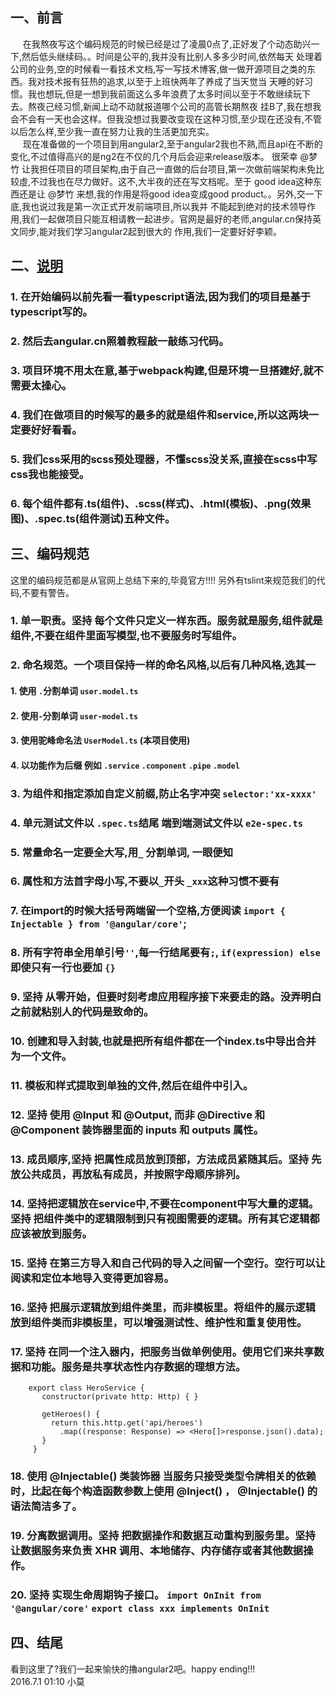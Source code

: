 ## 一、前言 
&nbsp;&nbsp;&nbsp;&nbsp;
  在我熬夜写这个编码规范的时候已经是过了凌晨0点了,正好发了个动态助兴一下,然后低头继续码。。时间是公平的,我并没有比别人多多少时间,依然每天
处理着公司的业务,空的时候看一看技术文档,写一写技术博客,做一做开源项目之类的东西。我对技术报有狂热的追求,以至于上班快两年了养成了当天觉当
天睡的好习惯。我也想玩,但是一想到我前面这么多年浪费了太多时间以至于不敢继续玩下去。熬夜己经习惯,新闻上动不动就报道哪个公司的高管长期熬夜
挂B了,我在想我会不会有一天也会这样。但我没想过我要改变现在这种习惯,至少现在还没有,不管以后怎么样,至少我一直在努力让我的生活更加充实。   
&nbsp;&nbsp;&nbsp;&nbsp;
  现在准备做的一个项目到用angular2,至于angular2我也不熟,而且api在不断的变化,不过值得高兴的是ng2在不仅的几个月后会迎来release版本。
很荣幸 @梦竹 让我担任项目的项目架构,由于自己一直做的后台项目,第一次做前端架构未免比较虛,不过我也在尽力做好。这不,大半夜的还在写文档呢。至于
good idea这种东西还是让 @梦竹 来想,我的作用是将good idea变成good product。。另外,交一下底,我也说过我是第一次正式开发前端项目,所以我并
不能起到绝对的技术领导作用,我们一起做项目只能互相请教一起进步。官网是最好的老师,angular.cn保持英文同步,能对我们学习angular2起到很大的
作用,我们一定要好好李颖。
## 二、[说明](https://angular.cn/docs/ts/latest/guide/style-guide.html)
### 1. 在开始编码以前先看一看typescript语法,因为我们的项目是基于typescript写的。
### 2. 然后去angular.cn照着教程敲一敲练习代码。
### 3. 项目环境不用太在意,基于webpack构建,但是环境一旦搭建好,就不需要太操心。
### 4. 我们在做项目的时候写的最多的就是组件和service,所以这两块一定要好好看看。
### 5. 我们css采用的scss预处理器，不懂scss没关系,直接在scss中写css我也能接受。
### 6. 每个组件都有.ts(组件)、.scss(样式)、.html(模板)、.png(效果图)、.spec.ts(组件测试)五种文件。

## 三、编码规范
这里的编码规范都是从官网上总结下来的,毕竟官方!!!! 另外有tslint来规范我们的代码,不要有警告。

### 1. 单一职责。坚持 每个文件只定义一样东西。服务就是服务,组件就是组件,不要在组件里面写模型,也不要服务时写组件。
### 2. 命名规范。一个项目保持一样的命名风格,以后有几种风格,选其一
#### 1. 使用 `.`分割单词 `user.model.ts`
#### 2. 使用`-`分割单词 `user-model.ts`
#### 3. 使用驼峰命名法 `UserModel.ts`  (本项目使用)
#### 4. 以功能作为后缀 例如 `.service` `.component`  `.pipe` `.model` 
### 3. 为组件和指定添加自定义前缀,防止名字冲突 `selector:'xx-xxxx'` 
### 4. 单元测试文件以 `.spec.ts`结尾 端到端测试文件以 `e2e-spec.ts`
### 5. 常量命名一定要全大写,用`_` 分割单词, 一眼便知
### 6. 属性和方法首字母小写,不要以`_`开头 `_xxx`这种习惯不要有
### 7. 在import的时候大括号两端留一个空格,方便阅读 `import { Injectable } from '@angular/core'`;
### 8. 所有字符串全用单引号`''`,每一行结尾要有`;`, `if(expression) else `即使只有一行也要加 `{}`
### 9. 坚持 从零开始，但要时刻考虑应用程序接下来要走的路。没弄明白之前就粘别人的代码是致命的。
### 10. 创建和导入封装,也就是把所有组件都在一个index.ts中导出合并为一个文件。
### 11. 模板和样式提取到单独的文件,然后在组件中引入。
### 12. 坚持 使用 @Input 和 @Output, 而非 @Directive 和 @Component 装饰器里面的 inputs 和 outputs 属性。
### 13. 成员顺序,坚持 把属性成员放到顶部，方法成员紧随其后。坚持 先放公共成员，再放私有成员，并按照字母顺序排列。
### 14. 坚持把逻辑放在service中,不要在component中写大量的逻辑。坚持 把组件类中的逻辑限制到只有视图需要的逻辑。所有其它逻辑都应该被放到服务。
### 15. 坚持 在第三方导入和自己代码的导入之间留一个空行。空行可以让阅读和定位本地导入变得更加容易。
### 16. 坚持 把展示逻辑放到组件类里，而非模板里。将组件的展示逻辑放到组件类而非模板里，可以增强测试性、维护性和重复使用性。
### 17. 坚持 在同一个注入器内，把服务当做单例使用。使用它们来共享数据和功能。服务是共享状态性内存数据的理想方法。

```
    export class HeroService {
       constructor(private http: Http) { }
```

```
       getHeroes() {
         return this.http.get('api/heroes')
           .map((response: Response) => <Hero[]>response.json().data);
       }
     }
```

### 18. 使用 @Injectable() 类装饰器 当服务只接受类型令牌相关的依赖时，比起在每个构造函数参数上使用 @Inject() ， @Injectable() 的语法简洁多了。
### 19. 分离数据调用。坚持 把数据操作和数据互动重构到服务里。坚持 让数据服务来负责 XHR 调用、本地储存、内存储存或者其他数据操作。
### 20. 坚持 实现生命周期钩子接口。 `import OnInit from '@angular/core'`   `export class xxx implements OnInit`

## 四、结尾
看到这里了?我们一起来愉快的擼angular2吧。happy ending!!!   
                                                                                            2016.7.1 01:10  小莫
